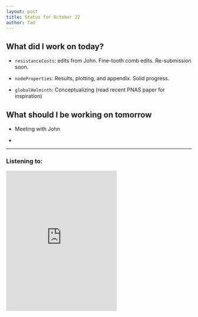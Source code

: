 ```yaml
---
layout: post
title: Status for October 22
author: Tad
---
```



## What did I work on today?

* `resistanceCosts`: edits from John. Fine-tooth comb edits. Re-submission soon.

* `nodeProperties`: Results, plotting, and appendix. Solid progress.

* `globalHelminth`: Conceptualizing (read recent PNAS paper for inspiration)


## What should I be working on tomorrow

*  Meeting with John

* 







---

### Listening to:

<iframe src="https://embed.spotify.com/?uri=spotify:track:2dp8KmUY2BLOZXVypTkH0c" width="300" height="380" frameborder="0" allowtransparency="true"></iframe>

<i class="fa fa-code" style="color:pink"> </i>

